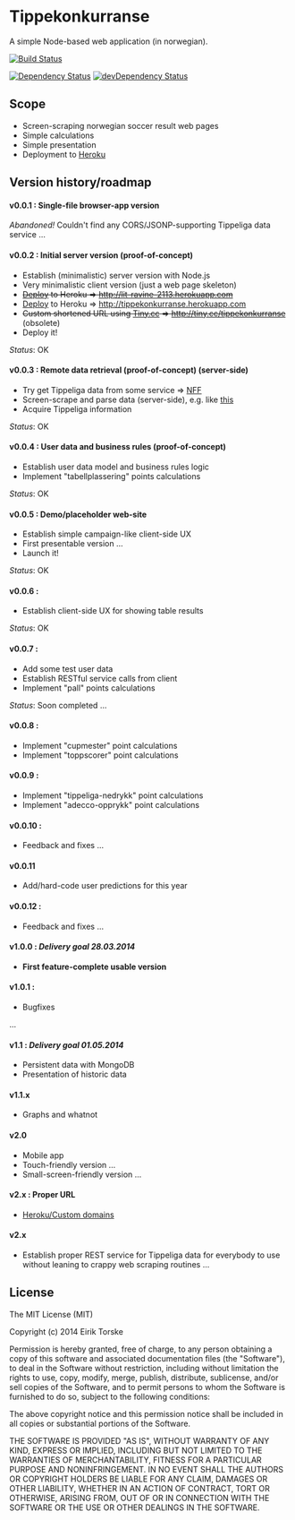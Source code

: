 # Tippekonkurranse

A simple Node-based web application (in norwegian).

[![Build Status](https://travis-ci.org/eirikt/tippekonkurranse.png?branch=master)](https://travis-ci.org/eirikt/tippekonkurranse)

[![Dependency Status](https://david-dm.org/eirikt/tippekonkurranse.png)](https://david-dm.org/eirikt/tippekonkurranse)
[![devDependency Status](https://david-dm.org/eirikt/tippekonkurranse/dev-status.png)](https://david-dm.org/eirikt/tippekonkurranse#info=devDependencies)


## Scope
* Screen-scraping norwegian soccer result web pages
* Simple calculations
* Simple presentation
* Deployment to [Heroku][30]


## Version history/roadmap

#### v0.0.1 : Single-file browser-app version
_Abandoned!_ Couldn't find any CORS/JSONP-supporting Tippeliga data service ...

#### v0.0.2 : Initial server version (proof-of-concept)
* Establish (minimalistic) server version with Node.js
* Very minimalistic client version (just a web page skeleton)
* ~~[Deploy][31] to Heroku => http://lit-ravine-2113.herokuapp.com~~
* [Deploy][31] to Heroku => http://tippekonkurranse.herokuapp.com
* ~~Custom shortened URL using [Tiny.cc][40] => http://tiny.cc/tippekonkurranse~~ (obsolete)
* Deploy it!

_Status_: OK

#### v0.0.3 : Remote data retrieval (proof-of-concept) (server-side)
* Try get Tippeliga data from some service => [NFF][10]
* Screen-scrape and parse data (server-side), e.g. like [this][20]
* Acquire Tippeliga information

_Status_: OK

#### v0.0.4 : User data and business rules (proof-of-concept)
* Establish user data model and business rules logic
* Implement "tabellplassering" points calculations

_Status_: OK

#### v0.0.5 : Demo/placeholder web-site
* Establish simple campaign-like client-side UX
* First presentable version ...
* Launch it!

_Status_: OK

#### v0.0.6 :
* Establish client-side UX for showing table results

_Status_: OK

#### v0.0.7 :
* Add some test user data
* Establish RESTful service calls from client
* Implement "pall" points calculations

_Status_: Soon completed ...

#### v0.0.8 :
* Implement "cupmester" point calculations
* Implement "toppscorer" point calculations

#### v0.0.9 :
* Implement "tippeliga-nedrykk" point calculations
* Implement "adecco-opprykk" point calculations

#### v0.0.10 :
* Feedback and fixes ...

#### v0.0.11
* Add/hard-code user predictions for this year

#### v0.0.12 :
* Feedback and fixes ...

#### v1.0.0 : _Delivery goal 28.03.2014_
* __First feature-complete usable version__

#### v1.0.1 :
* Bugfixes

...

#### v1.1 : _Delivery goal 01.05.2014_
* Persistent data with MongoDB
* Presentation of historic data

#### v1.1.x
* Graphs and whatnot

#### v2.0
* Mobile app
* Touch-friendly version ...
* Small-screen-friendly version ...

#### v2.x : Proper URL
* [Heroku/Custom domains][31]

#### v2.x
* Establish proper REST service for Tippeliga data for everybody to use without leaning to crappy web scraping routines ...


## License
The MIT License (MIT)

Copyright (c) 2014 Eirik Torske

Permission is hereby granted, free of charge, to any person obtaining a copy
of this software and associated documentation files (the "Software"), to deal
in the Software without restriction, including without limitation the rights
to use, copy, modify, merge, publish, distribute, sublicense, and/or sell
copies of the Software, and to permit persons to whom the Software is
furnished to do so, subject to the following conditions:

The above copyright notice and this permission notice shall be included in all
copies or substantial portions of the Software.

THE SOFTWARE IS PROVIDED "AS IS", WITHOUT WARRANTY OF ANY KIND, EXPRESS OR
IMPLIED, INCLUDING BUT NOT LIMITED TO THE WARRANTIES OF MERCHANTABILITY,
FITNESS FOR A PARTICULAR PURPOSE AND NONINFRINGEMENT. IN NO EVENT SHALL THE
AUTHORS OR COPYRIGHT HOLDERS BE LIABLE FOR ANY CLAIM, DAMAGES OR OTHER
LIABILITY, WHETHER IN AN ACTION OF CONTRACT, TORT OR OTHERWISE, ARISING FROM,
OUT OF OR IN CONNECTION WITH THE SOFTWARE OR THE USE OR OTHER DEALINGS IN THE
SOFTWARE.


[1]:  http://tiny.cc/tippekonkurranse
[2]:  http://lit-ravine-2113.herokuapp.com
[10]: http://www.fotball.no/Landslag_og_toppfotball/Toppfotball/tippeligaen
[20]: https://www.digitalocean.com/community/articles/how-to-use-node-js-request-and-cheerio-to-set-up-simple-web-scraping
[30]: https://www.heroku.com
[31]: https://devcenter.heroku.com/articles/getting-started-with-nodejs
[32]: https://devcenter.heroku.com/articles/custom-domains
[40]: http://tiny.cc
